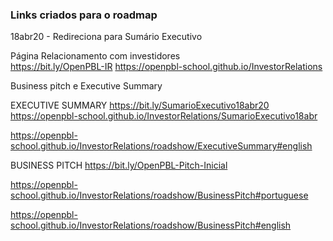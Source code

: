 ### Links criados para o roadmap


18abr20 - Redireciona para Sumário Executivo <br>



Página Relacionamento com investidores <br>
https://bit.ly/OpenPBL-IR
https://openpbl-school.github.io/InvestorRelations 



Business pitch e Executive Summary <br> 


EXECUTIVE SUMMARY
https://bit.ly/SumarioExecutivo18abr20
https://openpbl-school.github.io/InvestorRelations/SumarioExecutivo18abr 

https://openpbl-school.github.io/InvestorRelations/roadshow/ExecutiveSummary#english 

BUSINESS PITCH 
https://bit.ly/OpenPBL-Pitch-Inicial

https://openpbl-school.github.io/InvestorRelations/roadshow/BusinessPitch#portuguese



https://openpbl-school.github.io/InvestorRelations/roadshow/BusinessPitch#english

<br>





